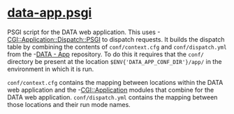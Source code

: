 # [data-app.psgi](https://github.com/varilink/data_app/blob/main/psgi/data-app.psgi)

PSGI script for the DATA web application. This uses
\-[CGI::Application::Dispatch::PSGI](https://metacpan.org/pod/CGI::Application::Dispatch::PSGI)
to dispatch requests. It builds the dispatch table by combining the contents of
`conf/context.cfg` and `conf/dispatch.yml` from the
\-[DATA - App](https://github.com/varilink/data_app) repository. To do this it
requires that the `conf/` directory be present at the location
`$ENV{'DATA_APP_CONF_DIR'}/app/` in the environment in which it is run.

`conf/context.cfg` contains the mapping between locations within the DATA web
application and the -[CGI::Application](https://metacpan.org/pod/CGI::Application)
modules that combine for the DATA web application. `conf/dispatch.yml` contains
the mapping between those locations and their run mode names.
